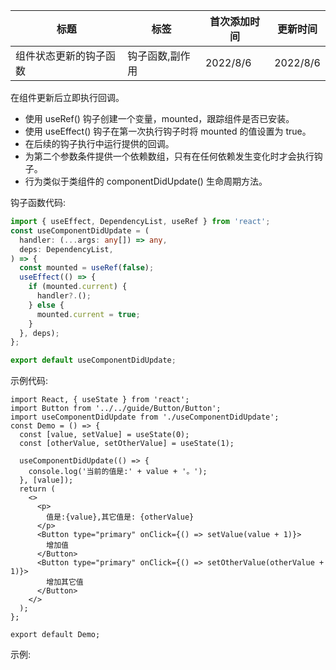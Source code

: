 | 标题                   | 标签            | 首次添加时间 | 更新时间 |
| ---------------------- | --------------- | ------------ | -------- |
| 组件状态更新的钩子函数 | 钩子函数,副作用 | 2022/8/6     | 2022/8/6 |

在组件更新后立即执行回调。

- 使用 useRef() 钩子创建一个变量，mounted，跟踪组件是否已安装。
- 使用 useEffect() 钩子在第一次执行钩子时将 mounted 的值设置为 true。
- 在后续的钩子执行中运行提供的回调。
- 为第二个参数条件提供一个依赖数组，只有在任何依赖发生变化时才会执行钩子。
- 行为类似于类组件的 componentDidUpdate() 生命周期方法。

钩子函数代码:

```ts
import { useEffect, DependencyList, useRef } from 'react';
const useComponentDidUpdate = (
  handler: (...args: any[]) => any,
  deps: DependencyList,
) => {
  const mounted = useRef(false);
  useEffect(() => {
    if (mounted.current) {
      handler?.();
    } else {
      mounted.current = true;
    }
  }, deps);
};

export default useComponentDidUpdate;
```

示例代码:

```tsx | pure
import React, { useState } from 'react';
import Button from '../../guide/Button/Button';
import useComponentDidUpdate from './useComponentDidUpdate';
const Demo = () => {
  const [value, setValue] = useState(0);
  const [otherValue, setOtherValue] = useState(1);

  useComponentDidUpdate(() => {
    console.log('当前的值是:' + value + '。');
  }, [value]);
  return (
    <>
      <p>
        值是:{value},其它值是: {otherValue}
      </p>
      <Button type="primary" onClick={() => setValue(value + 1)}>
        增加值
      </Button>
      <Button type="primary" onClick={() => setOtherValue(otherValue + 1)}>
        增加其它值
      </Button>
    </>
  );
};

export default Demo;
```

示例:

<code src="./Demo.zh-CN.tsx"></code>
